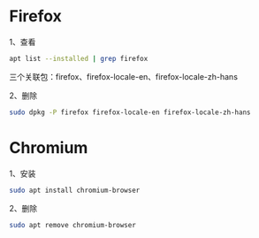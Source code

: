 # Firefox

1、查看

```sh
apt list --installed | grep firefox
```

三个关联包：firefox、firefox-locale-en、firefox-locale-zh-hans

2、删除

```sh
sudo dpkg -P firefox firefox-locale-en firefox-locale-zh-hans
```

# Chromium

1、安装

```sh
sudo apt install chromium-browser
```

2、删除

```sh
sudo apt remove chromium-browser
```
